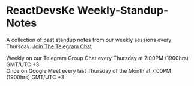 # ReactDevsKe Weekly-Standup-Notes

A collection of past standup notes from our weekly sessions every Thursday. [Join The Telegram Chat](http://bit.ly/joinreactdevske)

Weekly on our Telegram Group Chat every Thursday at 7:00PM (1900hrs) GMT/UTC +3 <br/>
Once on Google Meet every last Thursday of the Month at 7:00PM (1900hrs) GMT/UTC +3
